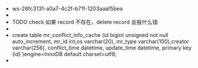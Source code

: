 - ws-26fc3131-a0a7-4c2f-b71f-1203aaaf5bea
-
- TODO check 如果 record 不存在，delete record 会报什么错
-
- create table mr_conflict_info_cache (id bigint unsigned not null auto_increment, mr_id int,os varchar(20), mr_type varchar(100),creator varchar(256), conflict_time datetime, update_time datetime, primary key (id) )engine=InnoDB default charset=utf8;
-